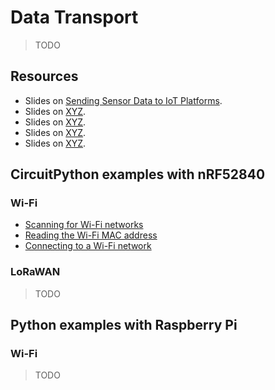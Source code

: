 # Data Transport

> TODO

## Resources

- Slides on [Sending Sensor Data to IoT Platforms](http://www.tamberg.org/fhnw/2020/hs/IdbSensorDataPlatforms.pdf).
- Slides on [XYZ](http://www.tamberg.org/fhnw/2020/hs/IdbXYZ.pdf).
- Slides on [XYZ](http://www.tamberg.org/fhnw/2020/hs/IdbXYZ.pdf).
- Slides on [XYZ](http://www.tamberg.org/fhnw/2020/hs/IdbXYZ.pdf).
- Slides on [XYZ](http://www.tamberg.org/fhnw/2020/hs/IdbXYZ.pdf).

## CircuitPython examples with nRF52840
### Wi-Fi
* [Scanning for Wi-Fi networks](CircuitPython/wifi_scan)
* [Reading the Wi-Fi MAC address](CircuitPython/wifi_address)
* [Connecting to a Wi-Fi network](CircuitPython/wifi_connect)

### LoRaWAN
> TODO

## Python examples with Raspberry Pi
### Wi-Fi
> TODO
